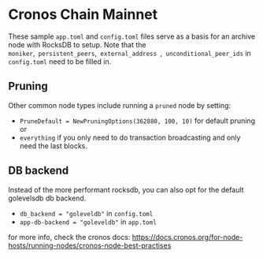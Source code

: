 # Cronos Chain Mainnet

These sample `app.toml` and `config.toml` files serve as a basis for an archive node with RocksDB to setup.
Note that the `moniker`,` persistent_peers`,` external_address `,` unconditional_peer_ids` in `config.toml` need to be filled in.


## Pruning
Other common node types include running a `pruned` node by setting:
- `PruneDefault = NewPruningOptions(362880, 100, 10)` for default pruning or
- `everything` if you only need to do transaction broadcasting and only need the last blocks.


## DB backend
Instead of the more performant rocksdb, you can also opt for the default golevelsdb db backend.
- `db_backend = "goleveldb"` in `config.toml`
- `app-db-backend = "goleveldb"` in `app.toml`

for more info, check the cronos docs:
https://docs.cronos.org/for-node-hosts/running-nodes/cronos-node-best-practises